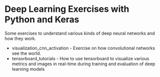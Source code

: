 # Deep Learning Exercises with Python and Keras

Some exercises to understand various kinds of deep neural networks and how they work.

* visualization_cnn_activation - Exercise on how convolutional networks see the world.
* tensorboard_tutorials - How to use tensorboard to visualize various metrics and images in real-time during training and evaluation of deep learning models
